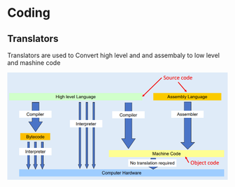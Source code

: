 # Coding

## Translators

Translators are used to Convert high level and and assembaly to low level and mashine code


<p align="left">
	<img src="files/translator.jpg">
</p>
